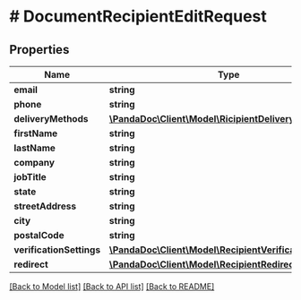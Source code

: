 # # DocumentRecipientEditRequest

## Properties

Name | Type | Description | Notes
------------ | ------------- | ------------- | -------------
**email** | **string** |  | [optional]
**phone** | **string** |  | [optional]
**deliveryMethods** | [**\PandaDoc\Client\Model\RicipientDeliveryMethods**](RicipientDeliveryMethods.md) |  | [optional]
**firstName** | **string** |  | [optional]
**lastName** | **string** |  | [optional]
**company** | **string** |  | [optional]
**jobTitle** | **string** |  | [optional]
**state** | **string** |  | [optional]
**streetAddress** | **string** |  | [optional]
**city** | **string** |  | [optional]
**postalCode** | **string** |  | [optional]
**verificationSettings** | [**\PandaDoc\Client\Model\RecipientVerificationSettings**](RecipientVerificationSettings.md) |  | [optional]
**redirect** | [**\PandaDoc\Client\Model\RecipientRedirect**](RecipientRedirect.md) |  | [optional]

[[Back to Model list]](../../README.md#models) [[Back to API list]](../../README.md#endpoints) [[Back to README]](../../README.md)
